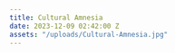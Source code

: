 ```yaml
---
title: Cultural Amnesia
date: 2023-12-09 02:42:00 Z
assets: "/uploads/Cultural-Amnesia.jpg"
---
```


